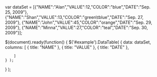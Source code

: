 <!DOCTYPE html>
 <meta charset="utf-8">
 <script> src="https://ajax.googleapis.com/ajax/libs/jquery/3.1.0/jquery.min.js"></script>
<script>$(document).ready(function() {
    $('#example').DataTable();

    <table id="example" class="display" width="100%"></table>
    
} );
</script>

var dataSet =
[{"NAME":"Alan","VALUE":12,"COLOR":"blue","DATE":"Sep. 25, 2009"},
{"NAME":"Shan","VALUE":13,"COLOR":"green\tblue","DATE":"Sep. 27, 2009"},
{"NAME":"John","VALUE":45,"COLOR":"orange","DATE":"Sep. 29, 2009"},
{"NAME":"Minna","VALUE":27,"COLOR":"teal","DATE":"Sep. 30, 2009"}]; 

$(document).ready(function() {
    $('#example').DataTable( {
        data: dataSet,
        columns: [
            { title: "NAME" },
            { title: "VALUE" },
            { title: "DATE" },
     
        ]
    } );
} );
